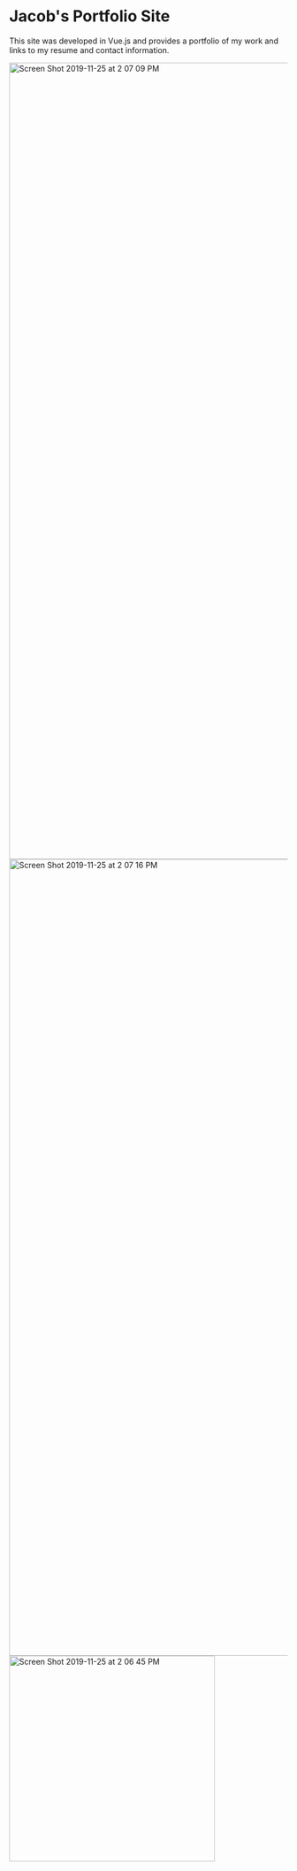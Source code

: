 # Jacob's Portfolio Site

This site was developed in Vue.js and provides a portfolio of my work and links to my resume and contact information.

<img width="1440" alt="Screen Shot 2019-11-25 at 2 07 09 PM" src="https://user-images.githubusercontent.com/19739235/69578085-f6e0ff00-0f8c-11ea-9b20-e9f823db2be2.png">
<img width="1440" alt="Screen Shot 2019-11-25 at 2 07 16 PM" src="https://user-images.githubusercontent.com/19739235/69578088-f9dbef80-0f8c-11ea-98bb-c9bd6f26c5a8.png">
<img width="372" alt="Screen Shot 2019-11-25 at 2 06 45 PM" src="https://user-images.githubusercontent.com/19739235/69578098-fba5b300-0f8c-11ea-8195-bd347ca4c0dc.png">